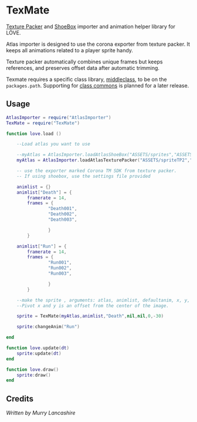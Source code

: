 # TexMate

[Texture Packer](https://www.codeandweb.com/texturepacker) and [ShoeBox](http://renderhjs.net/shoebox/) importer and animation helper library for LÖVE.

Atlas importer is designed to use the corona exporter from texture packer. It keeps all animations related to a player sprite handy.

Texture packer automatically combines unique frames but keeps references, and preserves offset data after automatic trimming.

Texmate requires a specific class library, [middleclass](https://github.com/bartbes/Class-Commons), to be on the `packages.path`. Supporting for [class commons](https://github.com/bartbes/Class-Commons) is planned for a later release.

## Usage

```lua
AtlasImporter = require("AtlasImporter")
TexMate = require("TexMate")

function love.load ()

    --Load atlas you want to use

    --myAtlas = AtlasImporter.loadAtlasShoeBox("ASSETS/sprites","ASSETS/sprites.png")
    myAtlas = AtlasImporter.loadAtlasTexturePacker("ASSETS/spriteTP2","ASSETS/spriteTP.png")

    -- use the exporter marked Corona TM SDK from texture packer.
    -- If using shoebox, use the settings file provided

    animlist = {}
    animlist["Death"] = {
        framerate = 14,
        frames = {
                "Death001",
                "Death002",
                "Death003",

                }
        }

    animlist["Run"] = {
        framerate = 14,
        frames = {
                "Run001",
                "Run002",
                "Run003",

                }
        }

    --make the sprite , arguments: atlas, animlist, defaultanim, x, y, pivotx, pivoty, rotation
    --Pivot x and y is an offset from the center of the image.

    sprite = TexMate(myAtlas,animlist,"Death",nil,nil,0,-30)

    sprite:changeAnim("Run")

end

function love.update(dt)
    sprite:update(dt)
end

function love.draw()
    sprite:draw()
end

```

## Credits

_Written by Murry Lancashire_
